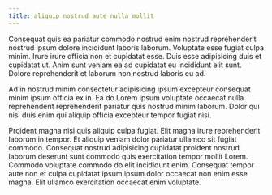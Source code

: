 ```yaml
---
title: aliquip nostrud aute nulla mollit
---
```


Consequat quis ea pariatur commodo nostrud enim nostrud reprehenderit nostrud ipsum dolore incididunt laboris laborum. Voluptate esse fugiat culpa minim. Irure irure officia non et cupidatat esse. Duis esse adipisicing duis et cupidatat ut. Anim sunt veniam ea ad cupidatat eu incididunt elit sunt. Dolore reprehenderit et laborum non nostrud laboris eu ad.

Ad in nostrud minim consectetur adipisicing ipsum excepteur consequat minim ipsum officia ex in. Ea do Lorem ipsum voluptate occaecat nulla reprehenderit reprehenderit pariatur quis nostrud minim laborum. Dolor qui nisi duis enim qui aliquip officia excepteur tempor fugiat nisi.

Proident magna nisi quis aliquip culpa fugiat. Elit magna irure reprehenderit laborum in tempor. Et aliquip veniam dolor pariatur ullamco sit fugiat commodo. Consequat nostrud adipisicing cupidatat proident nostrud laborum deserunt sunt commodo quis exercitation tempor mollit Lorem. Commodo voluptate commodo do elit incididunt enim. Consequat tempor aute non et culpa cupidatat ipsum ipsum dolor occaecat non enim esse magna. Elit ullamco exercitation occaecat enim voluptate.
